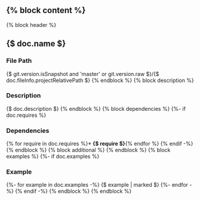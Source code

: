 {% block content %}
---
{% block header %}
## {$ doc.name $}
### File Path
{$ git.version.isSnapshot and 'master' or git.version.raw $}/{$ doc.fileInfo.projectRelativePath $}
{% endblock %}
{% block description %}
### Description
{$ doc.description $}
{% endblock %}
{% block dependencies %}
{%- if doc.requires %}
### Dependencies
{% for require in doc.requires %}* **{$ require $}**{% endfor %}
{% endif -%}
{% endblock %}
  {% block additional %}
  {% endblock %}
  {% block examples %}
  {%- if doc.examples %}
  ### Example
  {%- for example in doc.examples -%}
    {$ example | marked $}
  {%- endfor -%}
  {% endif -%}
  {% endblock %}
{% endblock %}
